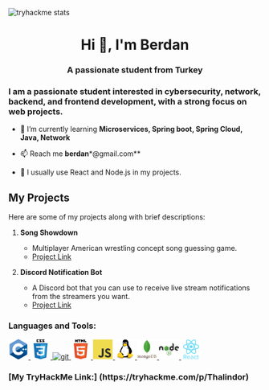 ![tryhackme stats](https://raw.githubusercontent.com/Thalindor/Thalindor/master/assets/thm_propic.png)


<h1 align="center">Hi 👋, I'm Berdan</h1>
<h3 align="center">A passionate student from Turkey</h3>
<h3 align="left">I am a passionate student interested in cybersecurity, network, backend, and frontend development, with a strong focus on web projects.</h3>

- 🌱 I’m currently learning **Microservices, Spring boot, Spring Cloud, Java, Network**

- 📫 Reach me **berdan***@gmail.com**

- 📄 I usually use React and Node.js in my projects.

## My Projects
Here are some of my projects along with brief descriptions:
1. **Song Showdown**
   - Multiplayer American wrestling concept song guessing game.
   - [Project Link](https://github.com/Thalindor/Song-Showdown-V2)

2. **Discord Notification Bot**
   - A Discord bot that you can use to receive live stream notifications from the streamers you want.
   - [Project Link](https://github.com/Thalindor/Discord-Stream-Notification-Bot)

<h3 align="left">Languages and Tools:</h3>
<p align="left"> <a href="https://www.w3schools.com/cpp/" target="_blank" rel="noreferrer"> <img src="https://raw.githubusercontent.com/devicons/devicon/master/icons/cplusplus/cplusplus-original.svg" alt="cplusplus" width="40" height="40"/> </a> <a href="https://www.w3schools.com/css/" target="_blank" rel="noreferrer"> <img src="https://raw.githubusercontent.com/devicons/devicon/master/icons/css3/css3-original-wordmark.svg" alt="css3" width="40" height="40"/> </a> <a href="https://git-scm.com/" target="_blank" rel="noreferrer"> <img src="https://www.vectorlogo.zone/logos/git-scm/git-scm-icon.svg" alt="git" width="40" height="40"/> </a> <a href="https://www.w3.org/html/" target="_blank" rel="noreferrer"> <img src="https://raw.githubusercontent.com/devicons/devicon/master/icons/html5/html5-original-wordmark.svg" alt="html5" width="40" height="40"/> </a> <a href="https://developer.mozilla.org/en-US/docs/Web/JavaScript" target="_blank" rel="noreferrer"> <img src="https://raw.githubusercontent.com/devicons/devicon/master/icons/javascript/javascript-original.svg" alt="javascript" width="40" height="40"/> </a> <a href="https://www.linux.org/" target="_blank" rel="noreferrer"> <img src="https://raw.githubusercontent.com/devicons/devicon/master/icons/linux/linux-original.svg" alt="linux" width="40" height="40"/> </a> <a href="https://www.mongodb.com/" target="_blank" rel="noreferrer"> <img src="https://raw.githubusercontent.com/devicons/devicon/master/icons/mongodb/mongodb-original-wordmark.svg" alt="mongodb" width="40" height="40"/> </a> <a href="https://nodejs.org" target="_blank" rel="noreferrer"> <img src="https://raw.githubusercontent.com/devicons/devicon/master/icons/nodejs/nodejs-original-wordmark.svg" alt="nodejs" width="40" height="40"/> </a> <a href="https://reactjs.org/" target="_blank" rel="noreferrer"> <img src="https://raw.githubusercontent.com/devicons/devicon/master/icons/react/react-original-wordmark.svg" alt="react" width="40" height="40"/> </a> </p>

<h3 align="left">[My TryHackMe Link:] (https://tryhackme.com/p/Thalindor)</h3>

